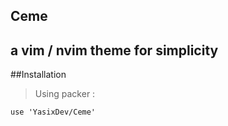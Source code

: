 ## Ceme
## a vim / nvim theme for simplicity

##Installation
> Using packer :
```
use 'YasixDev/Ceme'
```


